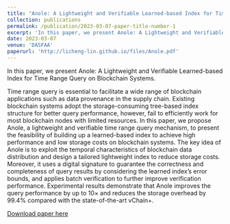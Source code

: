 ```yaml
---
title: "Anole: A Lightweight and Verifiable Learned-based Index for Time Range Query on Blockchain Systems"
collection: publications
permalink: /publication/2023-03-07-paper-title-number-1
excerpt: 'In this paper, we present Anole: A Lightweight and Verifiable Learned-based Index for Time Range Query on Blockchain Systems.'
date: 2023-03-07
venue: 'DASFAA'
paperurl: 'http://licheng-lin.github.io/files/Anole.pdf'
---
```

In this paper, we present Anole: A Lightweight and Verifiable Learned-based Index for Time Range Query on Blockchain Systems.

Time range query is essential to facilitate a wide range of blockchain applications such as data provenance in the supply chain. Existing blockchain systems adopt the storage-consuming tree-based index structure for better query performance, however, fail to efficiently work for most blockchain nodes with limited resources. In this paper, we propose Anole, a lightweight and verifiable time range query mechanism, to present the feasibility of building up a learned-based index to achieve high performance and low storage costs on blockchain systems. The key idea of Anole is to exploit the temporal characteristics of blockchain data distribution and design a tailored lightweight index to reduce storage costs. Moreover, it uses a digital signature to guarantee the correctness and completeness of query results by considering the learned index’s error bounds,  and applies batch verification to further improve verification performance. Experimental results demonstrate that Anole improves the query performance by up to 10× and reduces the storage overhead by 99.4% compared with the state-of-the-art vChain+.

[Download paper here](http://licheng-lin.github.io/files/Anole.pdf)